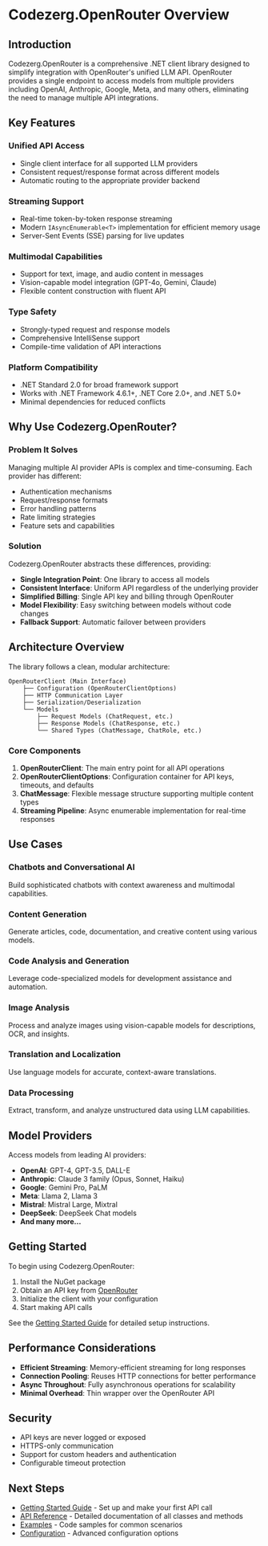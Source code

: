 # Codezerg.OpenRouter Overview

## Introduction

Codezerg.OpenRouter is a comprehensive .NET client library designed to simplify integration with OpenRouter's unified LLM API. OpenRouter provides a single endpoint to access models from multiple providers including OpenAI, Anthropic, Google, Meta, and many others, eliminating the need to manage multiple API integrations.

## Key Features

### Unified API Access
- Single client interface for all supported LLM providers
- Consistent request/response format across different models
- Automatic routing to the appropriate provider backend

### Streaming Support
- Real-time token-by-token response streaming
- Modern `IAsyncEnumerable<T>` implementation for efficient memory usage
- Server-Sent Events (SSE) parsing for live updates

### Multimodal Capabilities
- Support for text, image, and audio content in messages
- Vision-capable model integration (GPT-4o, Gemini, Claude)
- Flexible content construction with fluent API

### Type Safety
- Strongly-typed request and response models
- Comprehensive IntelliSense support
- Compile-time validation of API interactions

### Platform Compatibility
- .NET Standard 2.0 for broad framework support
- Works with .NET Framework 4.6.1+, .NET Core 2.0+, and .NET 5.0+
- Minimal dependencies for reduced conflicts

## Why Use Codezerg.OpenRouter?

### Problem It Solves
Managing multiple AI provider APIs is complex and time-consuming. Each provider has different:
- Authentication mechanisms
- Request/response formats
- Error handling patterns
- Rate limiting strategies
- Feature sets and capabilities

### Solution
Codezerg.OpenRouter abstracts these differences, providing:
- **Single Integration Point**: One library to access all models
- **Consistent Interface**: Uniform API regardless of the underlying provider
- **Simplified Billing**: Single API key and billing through OpenRouter
- **Model Flexibility**: Easy switching between models without code changes
- **Fallback Support**: Automatic failover between providers

## Architecture Overview

The library follows a clean, modular architecture:

```
OpenRouterClient (Main Interface)
    ├── Configuration (OpenRouterClientOptions)
    ├── HTTP Communication Layer
    ├── Serialization/Deserialization
    └── Models
        ├── Request Models (ChatRequest, etc.)
        ├── Response Models (ChatResponse, etc.)
        └── Shared Types (ChatMessage, ChatRole, etc.)
```

### Core Components

1. **OpenRouterClient**: The main entry point for all API operations
2. **OpenRouterClientOptions**: Configuration container for API keys, timeouts, and defaults
3. **ChatMessage**: Flexible message structure supporting multiple content types
4. **Streaming Pipeline**: Async enumerable implementation for real-time responses

## Use Cases

### Chatbots and Conversational AI
Build sophisticated chatbots with context awareness and multimodal capabilities.

### Content Generation
Generate articles, code, documentation, and creative content using various models.

### Code Analysis and Generation
Leverage code-specialized models for development assistance and automation.

### Image Analysis
Process and analyze images using vision-capable models for descriptions, OCR, and insights.

### Translation and Localization
Use language models for accurate, context-aware translations.

### Data Processing
Extract, transform, and analyze unstructured data using LLM capabilities.

## Model Providers

Access models from leading AI providers:

- **OpenAI**: GPT-4, GPT-3.5, DALL-E
- **Anthropic**: Claude 3 family (Opus, Sonnet, Haiku)
- **Google**: Gemini Pro, PaLM
- **Meta**: Llama 2, Llama 3
- **Mistral**: Mistral Large, Mixtral
- **DeepSeek**: DeepSeek Chat models
- **And many more...**

## Getting Started

To begin using Codezerg.OpenRouter:

1. Install the NuGet package
2. Obtain an API key from [OpenRouter](https://openrouter.ai)
3. Initialize the client with your configuration
4. Start making API calls

See the [Getting Started Guide](getting-started.md) for detailed setup instructions.

## Performance Considerations

- **Efficient Streaming**: Memory-efficient streaming for long responses
- **Connection Pooling**: Reuses HTTP connections for better performance
- **Async Throughout**: Fully asynchronous operations for scalability
- **Minimal Overhead**: Thin wrapper over the OpenRouter API

## Security

- API keys are never logged or exposed
- HTTPS-only communication
- Support for custom headers and authentication
- Configurable timeout protection

## Next Steps

- [Getting Started Guide](getting-started.md) - Set up and make your first API call
- [API Reference](api-reference.md) - Detailed documentation of all classes and methods
- [Examples](examples.md) - Code samples for common scenarios
- [Configuration](configuration.md) - Advanced configuration options